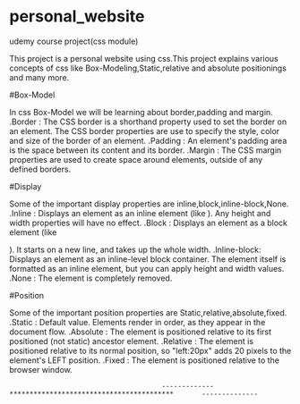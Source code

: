 # personal_website
udemy course project(css module)

This project is a personal website using css.This project explains various concepts of css like Box-Modeling,Static,relative and absolute positionings and many more.

#Box-Model

In css Box-Model we will be learning about border,padding and margin.
.Border : The CSS border is a shorthand property used to set the border on an element. The CSS border properties are use to specify the style, color and size of the border of an element.
.Padding : An element's padding area is the space between its content and its border. 
.Margin : The CSS margin properties are used to create space around elements, outside of any defined borders. 

#Display

Some of the important display properties are inline,block,inline-block,None.
.Inline : Displays an element as an inline element (like <span>). Any height and width properties will have no effect.
.Block : Displays an element as a block element (like <p>). It starts on a new line, and takes up the whole width.
.Inline-block: Displays an element as an inline-level block container. The element itself is formatted as an inline element, but you can apply height and width values.
.None : The element is completely removed.

#Position

Some of the important position properties are Static,relative,absolute,fixed.
.Static : Default value. Elements render in order, as they appear in the document flow.
.Absolute : The element is positioned relative to its first positioned (not static) ancestor element.
.Relative : The element is positioned relative to its normal position, so "left:20px" adds 20 pixels to the element's LEFT position.
.Fixed : The element is positioned relative to the browser window.
 
                                          -------------            *****************************************       --------------
  
  


